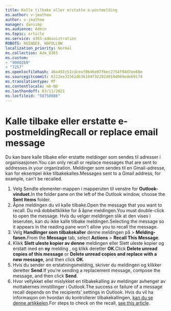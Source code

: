 ```yaml
---
title: Kalle tilbake eller erstatte e-postmelding
ms.author: v-jmathew
author: v-jmathew
manager: dansimp
ms.audience: Admin
ms.topic: article
ms.service: o365-administration
ROBOTS: NOINDEX, NOFOLLOW
localization_priority: Normal
ms.collection: Adm_O365
ms.custom:
- "9000260"
- "7257"
ms.openlocfilehash: 46e491c51cdceaf8b46e97fbec2754f94d7ee66e
ms.sourcegitcommit: 6312ee31561db36104f32282d019d069ede69174
ms.translationtype: MT
ms.contentlocale: nb-NO
ms.lasthandoff: 03/11/2021
ms.locfileid: "50750086"
---
```

# <a name="recall-or-replace-email-message"></a><span data-ttu-id="02622-102">Kalle tilbake eller erstatte e-postmelding</span><span class="sxs-lookup"><span data-stu-id="02622-102">Recall or replace email message</span></span>

<span data-ttu-id="02622-103">Du kan bare kalle tilbake eller erstatte meldinger som sendes til adresser i organisasjonen.</span><span class="sxs-lookup"><span data-stu-id="02622-103">You can only recall or replace messages that are sent to addresses in your organization.</span></span> <span data-ttu-id="02622-104">Meldinger som sendes til en Gmail-adresse, kan for eksempel ikke tilbakekalles.</span><span class="sxs-lookup"><span data-stu-id="02622-104">Messages sent to a Gmail address, for example, can't be recalled.</span></span>

1. <span data-ttu-id="02622-105">Velg Sendte elementer-mappen i mapperuten til venstre for **Outlook-vinduet.**</span><span class="sxs-lookup"><span data-stu-id="02622-105">In the folder pane on the left of the Outlook window, choose the **Sent Items** folder.</span></span>
2. <span data-ttu-id="02622-106">Åpne meldingen du vil kalle tilbake.</span><span class="sxs-lookup"><span data-stu-id="02622-106">Open the message that you want to recall.</span></span> <span data-ttu-id="02622-107">Du må dobbeltklikke for å åpne meldingen.</span><span class="sxs-lookup"><span data-stu-id="02622-107">You must double-click to open the message.</span></span> <span data-ttu-id="02622-108">Hvis du velger meldingen slik at den vises i leseruten, kan du ikke kalle tilbake meldingen.</span><span class="sxs-lookup"><span data-stu-id="02622-108">Selecting the message so it appears in the reading pane won't allow you to recall the message.</span></span>
3. <span data-ttu-id="02622-109">Velg **Handlinger som** **tilbakekaller** denne meldingen på  >  **Melding-fanen.**</span><span class="sxs-lookup"><span data-stu-id="02622-109">From the **Message** tab, select **Actions** > **Recall This Message**.</span></span>
4. <span data-ttu-id="02622-110">Klikk **Slett uleste kopier av denne** meldingen eller Slett uleste kopier og erstatt med en **ny** melding , og klikk deretter **OK**.</span><span class="sxs-lookup"><span data-stu-id="02622-110">Click **Delete unread copies of this message** or **Delete unread copies and replace with a new message**, and then click **OK**.</span></span>
5. <span data-ttu-id="02622-111">Hvis du sender en erstatningsmelding, skriver du meldingen og klikker deretter **Send**.</span><span class="sxs-lookup"><span data-stu-id="02622-111">If you’re sending a replacement message, compose the message, and then click **Send**.</span></span>
6. <span data-ttu-id="02622-112">Hvor vellykket eller mislykket en tilbakekalling av meldinger avhenger av mottakernes innstillinger i Outlook.</span><span class="sxs-lookup"><span data-stu-id="02622-112">The success or failure of a message recall depends on the recipients' settings in Outlook.</span></span> <span data-ttu-id="02622-113">Hvis du vil ha informasjon om hvordan du kontrollerer tilbakekallingen, [kan du se denne artikkelen](https://support.office.com/article/recall-or-replace-an-email-message-that-you-sent-35027f88-d655-4554-b4f8-6c0729a723a0#tocheck).</span><span class="sxs-lookup"><span data-stu-id="02622-113">For steps to check on the recall, [see this article](https://support.office.com/article/recall-or-replace-an-email-message-that-you-sent-35027f88-d655-4554-b4f8-6c0729a723a0#tocheck).</span></span>
